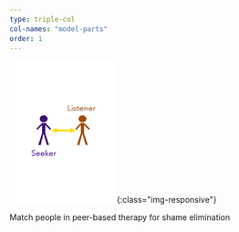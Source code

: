 ```yaml
---
type: triple-col
col-names: "model-parts"
order: 1
---
```


![Seeker, Listener](/assets/images/triple-col-model-graphic-1.png){:class="img-responsive"}

Match people in peer-based therapy for shame elimination